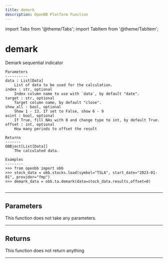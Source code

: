 ```yaml
---
title: demark
description: OpenBB Platform Function
---
```


import Tabs from '@theme/Tabs';
import TabItem from '@theme/TabItem';

# demark

Demark sequential indicator

    Parameters
    ----------
    data : List[Data]
        List of data to be used for the calculation.
    index : str, optional
        Index column name to use with `data`, by default "date".
    target : str, optional
        Target column name, by default "close".
    show_all : bool, optional
        Show 1 - 13. If set to False, show 6 - 9
    asint : bool, optional
        If True, fill NAs with 0 and change type to int, by default True.
    offset : int, optional
        How many periods to offset the result

    Returns
    -------
    OBBject[List[Data]]
        The calculated data.

    Examples
    --------
    >>> from openbb import obb
    >>> stock_data = obb.stocks.load(symbol="TSLA", start_date="2023-01-01", provider="fmp")
    >>> demark_data = obb.ta.demark(data=stock_data.results,offset=0)

```python wordwrap

```

---

## Parameters

This function does not take any parameters.

---

## Returns

This function does not return anything

---


